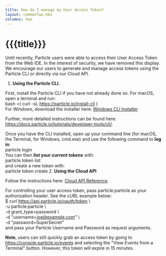 ```yaml
---
title: How do I manage my User Access Token?
layout: commonTwo.hbs
columns: two
---
```


# {{{title}}}
Until recently, Particle users were able to access their User Access Token from the Web IDE. In the interest of security, we have removed this display. We encourage our users to generate and manage access tokens using the Particle CLI or directly via our Cloud API.

1. **Using the Particle CLI.**  
    
First, install the Particle CLI if you have not already done so. For macOS, open a terminal and run:  
bash <( curl -sL https://particle.io/install-cli )  
For Windows, download the installer here: [Windows CLI Installer](https://binaries.particle.io/cli/installer/windows/ParticleCLISetup.exe)  
    
Further, more detailed instructions can be found here: <https://docs.particle.io/tutorials/developer-tools/cli/>.  
    
Once you have the CLI installed, open up your command line (for macOS, the Terminal, for Windows, cmd.exe) and use the following command to **log in**:  
particle login  
You can then **list your current tokens** with:  
particle token list  
and create a new token with:  
particle token create
2. **Using the Cloud API**  
    
Follow the instructions here: [Cloud API Reference](https://docs.particle.io/reference/device-cloud/api/#generate-an-access-token).  
    
For controlling your user access token, pass particle:particle as your authorization header. See the cURL example below:  
$ curl https://api.particle.io/oauth/token \  
-u particle:particle \  
-d grant_type=password \  
-d "username=joe@example.com" \  
-d "password=SuperSecret"  
and pass your Particle Username and Password as request arguments.

**Note**, users can still quickly grab an access token by going to <https://console.particle.io/events> and selecting the "View Events from a Terminal" button. However, this token will expire in 15 minutes.
